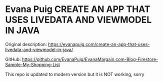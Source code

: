 # Evana Puig CREATE AN APP THAT USES LIVEDATA AND VIEWMODEL IN JAVA

Original description: https://evanapuig.com/create-an-app-that-uses-livedata-and-viewmodel-in-java/

GitHub: https://github.com/EvanaPuig/EvanaMargain.com-Blog-Firestore-Sample-My-Shopping-List

This repo is updated to modern version but it is NOT working, sorry
